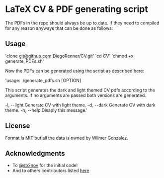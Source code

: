 # LaTeX CV & PDF generating script

The PDFs in the repo should always be up to date.
If they need to compiled for any reason anyways that can be done as follows:

## Usage

'clone git@github.com:DiegoRenner/CV.git'
'cd CV'
'chmod +x generate\_PDFs.sh'

Now the PDFs can be generated using the script as described here:

'usage: ./generate\_pdfs.sh [OPTION]

This script generates the dark and light themed CV pdfs according to the arguments.
If no arguments are passed both versions are generated.

-l, --light     Generate CV with light theme.
-d, --dark      Generate CV with dark theme.
-h, --help      Disaply this message.'

## License

Format is MIT but all the data is owned by Wilmer Gonzalez. 

## Acknowledgments

* To [@sb2nov](https://github.com/sb2nov/) for the initial code!
* And to others contributors listed [here](https://github.com/sb2nov/resume/graphs/contributors)
